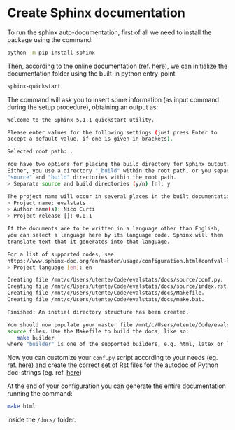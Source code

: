 # Create Sphinx documentation

To run the sphinx auto-documentation, first of all we need to install the package using the command:

```bash
python -m pip install sphinx
```

Then, according to the online documentation (ref. [here](https://www.sphinx-doc.org/en/master/usage/quickstart.html)), we can initialize the documentation folder using the built-in python entry-point

```bash
sphinx-quickstart
```

The command will ask you to insert some information (as input command during the setup procedure), obtaining an output as:

```bash
Welcome to the Sphinx 5.1.1 quickstart utility.

Please enter values for the following settings (just press Enter to
accept a default value, if one is given in brackets).

Selected root path: .

You have two options for placing the build directory for Sphinx output.
Either, you use a directory "_build" within the root path, or you separate
"source" and "build" directories within the root path.
> Separate source and build directories (y/n) [n]: y

The project name will occur in several places in the built documentation.
> Project name: evalstats
> Author name(s): Nico Curti
> Project release []: 0.0.1

If the documents are to be written in a language other than English,
you can select a language here by its language code. Sphinx will then
translate text that it generates into that language.

For a list of supported codes, see
https://www.sphinx-doc.org/en/master/usage/configuration.html#confval-language.
> Project language [en]: en

Creating file /mnt/c/Users/utente/Code/evalstats/docs/source/conf.py.
Creating file /mnt/c/Users/utente/Code/evalstats/docs/source/index.rst.
Creating file /mnt/c/Users/utente/Code/evalstats/docs/Makefile.
Creating file /mnt/c/Users/utente/Code/evalstats/docs/make.bat.

Finished: An initial directory structure has been created.

You should now populate your master file /mnt/c/Users/utente/Code/evalstats/docs/source/index.rst and create other documentation
source files. Use the Makefile to build the docs, like so:
   make builder
where "builder" is one of the supported builders, e.g. html, latex or linkcheck.
```

Now you can customize your `conf.py` script according to your needs (eg. ref. [here](https://github.com/Nico-Curti/blob/main/docs/source/conf.py)) and create the correct set of Rst files for the autodoc of Python doc-strings (eg. ref. [here](https://github.com/Nico-Curti/blob/main/docs/source/index.rst))

At the end of your configuration you can generate the entire documentation running the command:

```bash
make html
```

inside the `/docs/` folder.
